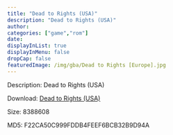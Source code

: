 ```yaml
---
title: "Dead to Rights (USA)"
description: "Dead to Rights (USA)"
author: 
categories: ["game","rom"]
date: 
displayInList: true
displayInMenu: false
dropCap: false
featuredImage: /img/gba/Dead to Rights [Europe].jpg
---
```


Description: Dead to Rights (USA)

Download: <a style="text-decoration:underline;" href="https://mega.nz/#!rDRmBALC!VRb0TdkEihs89_kqwTfq18kFsHRmkTou_4dKfna-ESU" target = "_blank" rel = "nofollow" > Dead to Rights (USA)</a>

Size: 8388608

MD5: F22CA50C999FDDB4FEEF6BCB32B9D94A

